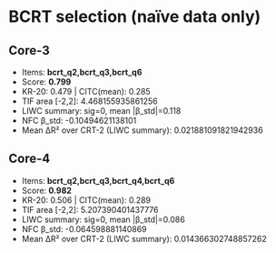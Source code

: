 # BCRT selection (naïve data only)

## Core-3

- Items: **bcrt_q2,bcrt_q3,bcrt_q6**
- Score: **0.799**  
- KR-20: 0.479 | CITC(mean): 0.285  
- TIF area [-2,2]: 4.468155935861256  
- LIWC summary: sig=0, mean |β_std|=0.118  
- NFC β_std: -0.10494621138101  
- Mean ΔR² over CRT-2 (LIWC summary): 0.021881091821942936  

## Core-4

- Items: **bcrt_q2,bcrt_q3,bcrt_q4,bcrt_q6**
- Score: **0.982**  
- KR-20: 0.506 | CITC(mean): 0.289  
- TIF area [-2,2]: 5.207390401437776  
- LIWC summary: sig=0, mean |β_std|=0.086  
- NFC β_std: -0.064598881140869  
- Mean ΔR² over CRT-2 (LIWC summary): 0.014366302748857262  
